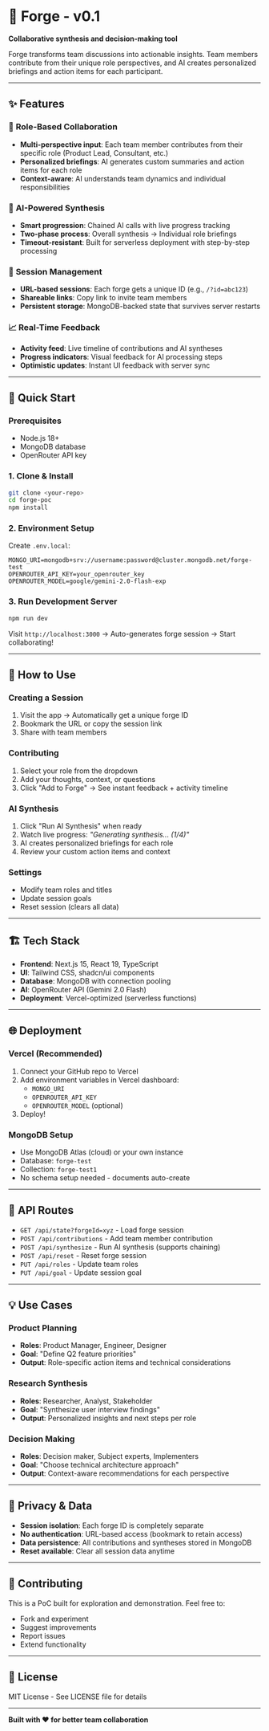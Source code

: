# 🔨 Forge - v0.1

**Collaborative synthesis and decision-making tool**

Forge transforms team discussions into actionable insights. Team members contribute from their unique role perspectives, and AI creates personalized briefings and action items for each participant.

---

## ✨ Features

### 🎯 **Role-Based Collaboration**
- **Multi-perspective input**: Each team member contributes from their specific role (Product Lead, Consultant, etc.)
- **Personalized briefings**: AI generates custom summaries and action items for each role
- **Context-aware**: AI understands team dynamics and individual responsibilities

### 🤖 **AI-Powered Synthesis**
- **Smart progression**: Chained AI calls with live progress tracking
- **Two-phase process**: Overall synthesis → Individual role briefings
- **Timeout-resistant**: Built for serverless deployment with step-by-step processing

### 🔗 **Session Management**
- **URL-based sessions**: Each forge gets a unique ID (e.g., `/?id=abc123`)
- **Shareable links**: Copy link to invite team members
- **Persistent storage**: MongoDB-backed state that survives server restarts

### 📈 **Real-Time Feedback**
- **Activity feed**: Live timeline of contributions and AI syntheses
- **Progress indicators**: Visual feedback for AI processing steps
- **Optimistic updates**: Instant UI feedback with server sync

---

## 🚀 Quick Start

### Prerequisites
- Node.js 18+
- MongoDB database
- OpenRouter API key

### 1. Clone & Install
```bash
git clone <your-repo>
cd forge-poc
npm install
```

### 2. Environment Setup
Create `.env.local`:
```env
MONGO_URI=mongodb+srv://username:password@cluster.mongodb.net/forge-test
OPENROUTER_API_KEY=your_openrouter_key
OPENROUTER_MODEL=google/gemini-2.0-flash-exp
```

### 3. Run Development Server
```bash
npm run dev
```

Visit `http://localhost:3000` → Auto-generates forge session → Start collaborating!

---

## 📖 How to Use

### **Creating a Session**
1. Visit the app → Automatically get a unique forge ID
2. Bookmark the URL or copy the session link
3. Share with team members

### **Contributing**
1. Select your role from the dropdown
2. Add your thoughts, context, or questions
3. Click "Add to Forge" → See instant feedback + activity timeline

### **AI Synthesis**
1. Click "Run AI Synthesis" when ready
2. Watch live progress: *"Generating synthesis... (1/4)"*
3. AI creates personalized briefings for each role
4. Review your custom action items and context

### **Settings**
- Modify team roles and titles
- Update session goals
- Reset session (clears all data)

---

## 🏗️ Tech Stack

- **Frontend**: Next.js 15, React 19, TypeScript
- **UI**: Tailwind CSS, shadcn/ui components
- **Database**: MongoDB with connection pooling
- **AI**: OpenRouter API (Gemini 2.0 Flash)
- **Deployment**: Vercel-optimized (serverless functions)

---

## 🌐 Deployment

### Vercel (Recommended)
1. Connect your GitHub repo to Vercel
2. Add environment variables in Vercel dashboard:
   - `MONGO_URI`
   - `OPENROUTER_API_KEY`
   - `OPENROUTER_MODEL` (optional)
3. Deploy!

### MongoDB Setup
- Use MongoDB Atlas (cloud) or your own instance
- Database: `forge-test`
- Collection: `forge-test1`
- No schema setup needed - documents auto-create

---

## 🔧 API Routes

- `GET /api/state?forgeId=xyz` - Load forge session
- `POST /api/contributions` - Add team member contribution
- `POST /api/synthesize` - Run AI synthesis (supports chaining)
- `POST /api/reset` - Reset forge session
- `PUT /api/roles` - Update team roles
- `PUT /api/goal` - Update session goal

---

## 💡 Use Cases

### **Product Planning**
- **Roles**: Product Manager, Engineer, Designer
- **Goal**: "Define Q2 feature priorities"
- **Output**: Role-specific action items and technical considerations

### **Research Synthesis**
- **Roles**: Researcher, Analyst, Stakeholder
- **Goal**: "Synthesize user interview findings"
- **Output**: Personalized insights and next steps per role

### **Decision Making**
- **Roles**: Decision maker, Subject experts, Implementers
- **Goal**: "Choose technical architecture approach"
- **Output**: Context-aware recommendations for each perspective

---

## 🔐 Privacy & Data

- **Session isolation**: Each forge ID is completely separate
- **No authentication**: URL-based access (bookmark to retain access)
- **Data persistence**: All contributions and syntheses stored in MongoDB
- **Reset available**: Clear all session data anytime

---

## 🤝 Contributing

This is a PoC built for exploration and demonstration. Feel free to:
- Fork and experiment
- Suggest improvements
- Report issues
- Extend functionality

---

## 📄 License

MIT License - See LICENSE file for details

---

**Built with ❤️ for better team collaboration**
